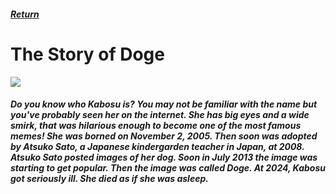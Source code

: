 <html>
  <head>
    <title>Ian's Wiki - The Story of Doge</title>
  </head>
  <body>
    <h5>
      <a href="index.md">Return</a>
    </h5>
    <h1>The Story of Doge</h1>
    <img src="https://upload.wikimedia.org/wikipedia/en/5/5f/Original_Doge_meme.jpg"></a>
    <h5>
      <p>
        Do you know who Kabosu is? You may not be familiar with the name but you've probably seen her on the internet. She has big eyes and a wide smirk, that was hilarious enough to become one of the most famous memes! She was borned on November 2, 2005. Then soon was adopted by Atsuko Sato, a Japanese kindergarden teacher in Japan, at 2008. Atsuko Sato posted images of her dog. Soon in July 2013 the image was starting to get popular. Then the image was called Doge. At 2024, Kabosu got seriously ill. She died as if she was asleep.
      </p>
    </h5>
  </body>
</html>
